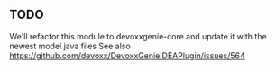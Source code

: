 ## TODO
We'll refactor this module to devoxxgenie-core and update it with the newest model java files
See also https://github.com/devoxx/DevoxxGenieIDEAPlugin/issues/564